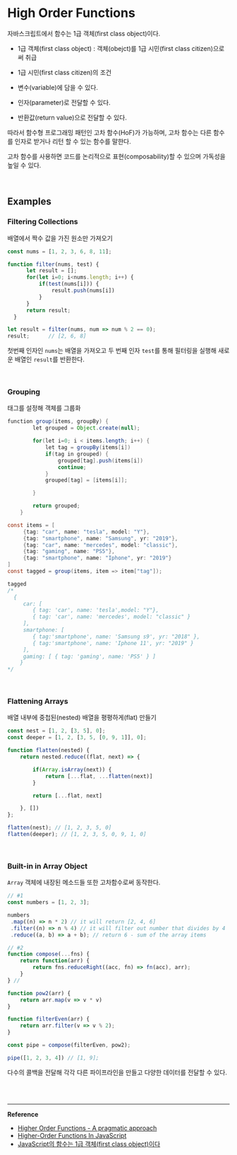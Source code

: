 # High Order Functions

자바스크립트에서 함수는 1급 객체(first class object)이다.

- 1급 객체(first class object) : 객체(obejct)를 1급 시민(first class citizen)으로써 취급

- 1급 시민(first class citizen)의 조건
- 변수(variable)에 담을 수 있다.
  
- 인자(parameter)로 전달할 수 있다.
  
- 반환값(return value)으로 전달할 수 있다.
  

따라서 함수형 프로그래밍 패턴인 고차 함수(HoF)가 가능하며, 고차 함수는 다른 함수를 인자로 받거나 리턴 할 수 있는 함수를 말한다.

고차 함수를 사용하면 코드를 논리적으로 표현(composability)할 수 있으며 가독성을 높일 수 있다.

<br>

## Examples

### Filtering Collections

배열에서 짝수 값을 가진 원소만 가져오기

```javascript
const nums = [1, 2, 3, 6, 8, 11];

function filter(nums, test) {
      let result = [];
      for(let i=0; i<nums.length; i++) {
          if(test(nums[i])) {
              result.push(nums[i])
          }
      }
      return result;
  }

let result = filter(nums, num => num % 2 == 0);
result;      // [2, 6, 8]
```

첫번째 인자인 `nums`는 배열을 가져오고 두 번째 인자 `test`를 통해 필터링을 실행해 새로운 배열인 `result`를 반환한다.

<br>

### Grouping

태그를 설정해 객체를 그룹화

```java
function group(items, groupBy) {
        let grouped = Object.create(null);

        for(let i=0; i < items.length; i++) {
            let tag = groupBy(items[i])
            if(tag in grouped) {
                grouped[tag].push(items[i])
                continue;
            }
            grouped[tag] = [items[i]];

        }

        return grouped;
    }

const items = [
     {tag: "car", name: "tesla", model: "Y"},
     {tag: "smartphone", name: "Samsung", yr: "2019"},
     {tag: "car", name: "mercedes", model: "classic"},
     {tag: "gaming", name: "PS5"},
     {tag: "smartphone", name: "Iphone", yr: "2019"}
]
const tagged = group(items, item => item["tag"]);

tagged
/*
  {
     car: [
        { tag: 'car', name: 'tesla',model: "Y"},
        { tag: 'car', name: 'mercedes', model: "classic" }
     ],
     smartphone: [
        { tag:'smartphone', name: 'Samsung s9', yr: "2018" },
        { tag:'smartphone', name: 'Iphone 11', yr: "2019" }
     ],
     gaming: [ { tag: 'gaming', name: 'PS5' } ]
    }
*/
```

<br>

### Flattening Arrays

배열 내부에 중첩된(nested) 배열을 평평하게(flat) 만들기

```javascript
const nest = [1, 2, [3, 5], 0];
const deeper = [1, 2, [3, 5, [0, 9, 1]], 0];

function flatten(nested) {
    return nested.reduce((flat, next) => {

        if(Array.isArray(next)) {
            return [...flat, ...flatten(next)]
        }

        return [...flat, next]

    }, [])
};

flatten(nest); // [1, 2, 3, 5, 0]
flatten(deeper); // [1, 2, 3, 5, 0, 9, 1, 0]
```

<br>

### Built-in in Array Object

`Array` 객체에 내장된 메소드들 또한 고차함수로써 동작한다.

```javascript
// #1
const numbers = [1, 2, 3];

numbers
 .map((n) => n * 2) // it will return [2, 4, 6]
 .filter((n) => n % 4) // it will filter out number that divides by 4
 .reduce((a, b) => a + b); // return 6 - sum of the array items
```

```javascript
// #2
function compose(...fns) {
    return function(arr) {
        return fns.reduceRight((acc, fn) => fn(acc), arr);
    }
} // 

function pow2(arr) {
    return arr.map(v => v * v)
}

function filterEven(arr) {
    return arr.filter(v => v % 2);
}

const pipe = compose(filterEven, pow2);

pipe([1, 2, 3, 4]) // [1, 9];
```

다수의 콜백을 전달해 각각 다른 파이프라인을 만들고 다양한 데이터를 전달할 수 있다.

<br>

<br>

------

**Reference**

- [Higher Order Functions - A pragmatic approach](https://dev.to/nuel_ikwuoma/higher-order-functions-a-pragmatic-approach-51fb)
- [Higher-Order Functions In JavaScript](https://dev.to/spukas/higher-order-functions-in-javascript-1f4n)
- [JavaScript의 함수는 1급 객체(first class object)이다](https://bestalign.github.io/2015/10/18/first-class-object/)
